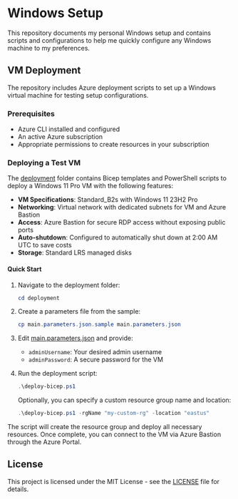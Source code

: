 # Windows Setup

This repository documents my personal Windows setup and contains scripts and configurations to help me quickly configure any Windows machine to my preferences.

## VM Deployment

The repository includes Azure deployment scripts to set up a Windows virtual machine for testing setup configurations.

### Prerequisites

- Azure CLI installed and configured
- An active Azure subscription
- Appropriate permissions to create resources in your subscription

### Deploying a Test VM

The [deployment](./deployment/) folder contains Bicep templates and PowerShell scripts to deploy a Windows 11 Pro VM with the following features:

- **VM Specifications**: Standard_B2s with Windows 11 23H2 Pro
- **Networking**: Virtual network with dedicated subnets for VM and Azure Bastion
- **Access**: Azure Bastion for secure RDP access without exposing public ports
- **Auto-shutdown**: Configured to automatically shut down at 2:00 AM UTC to save costs
- **Storage**: Standard LRS managed disks

#### Quick Start

1. Navigate to the deployment folder:
   ```powershell
   cd deployment
   ```

2. Create a parameters file from the sample:
   ```powershell
   cp main.parameters.json.sample main.parameters.json
   ```

3. Edit [main.parameters.json](./deployment/main.parameters.json) and provide:
   - `adminUsername`: Your desired admin username
   - `adminPassword`: A secure password for the VM

4. Run the deployment script:
   ```powershell
   .\deploy-bicep.ps1
   ```

   Optionally, you can specify a custom resource group name and location:
   ```powershell
   .\deploy-bicep.ps1 -rgName "my-custom-rg" -location "eastus"
   ```

The script will create the resource group and deploy all necessary resources. Once complete, you can connect to the VM via Azure Bastion through the Azure Portal.

## License

This project is licensed under the MIT License - see the [LICENSE](./LICENSE) file for details.
